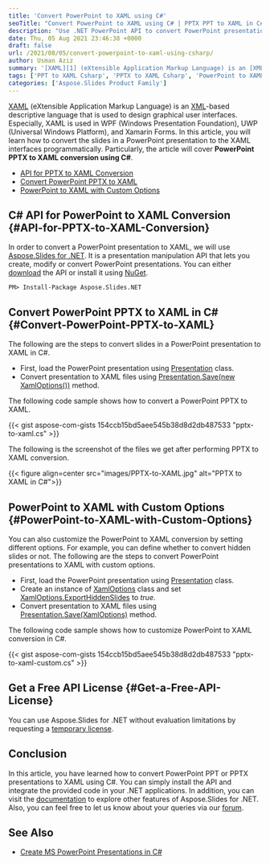 ```yaml
---
title: 'Convert PowerPoint to XAML using C#'
seoTitle: "Convert PowerPoint to XAML using C# | PPTX PPT to XAML in C#"
description: "Use .NET PowerPoint API to convert PowerPoint presentations to XAML in C#. Convert PPT to XAML or PPTX to XAML in ASP.NET or other .NET applications."
date: Thu, 05 Aug 2021 23:46:38 +0000
draft: false
url: /2021/08/05/convert-powerpoint-to-xaml-using-csharp/
author: Usman Aziz
summary: '[XAML][1] (eXtensible Application Markup Language) is an [XML][2]\-based descriptive language that is used to design graphical user interfaces. Especially, XAML is used in WPF (Windows Presentation Foundation), UWP (Universal Windows Platform), and Xamarin Forms. In this article, you will learn how to convert the slides in a PowerPoint presentation to the XAML interfaces programmatically. Particularly, the article will cover **PowerPoint PPTX to XAML conversion using C#**.'
tags: ['PPT to XAML Csharp', 'PPTX to XAML Csharp', 'PowerPoint to XAML Csharp']
categories: ['Aspose.Slides Product Family']
---
```


[XAML][3] (eXtensible Application Markup Language) is an [XML][4]\-based descriptive language that is used to design graphical user interfaces. Especially, XAML is used in WPF (Windows Presentation Foundation), UWP (Universal Windows Platform), and Xamarin Forms. In this article, you will learn how to convert the slides in a PowerPoint presentation to the XAML interfaces programmatically. Particularly, the article will cover **PowerPoint PPTX to XAML conversion using C#**.

*   [API for PPTX to XAML Conversion][5]
*   [Convert PowerPoint PPTX to XAML][6]
*   [PowerPoint to XAML with Custom Options][7]

## C# API for PowerPoint to XAML Conversion {#API-for-PPTX-to-XAML-Conversion}

In order to convert a PowerPoint presentation to XAML, we will use [Aspose.Slides for .NET][8]. It is a presentation manipulation API that lets you create, modify or convert PowerPoint presentations. You can either [download][9] the API or install it using [NuGet][10].

```
PM> Install-Package Aspose.Slides.NET
```

## Convert PowerPoint PPTX to XAML in C# {#Convert-PowerPoint-PPTX-to-XAML}

The following are the steps to convert slides in a PowerPoint presentation to XAML in C#.

*   First, load the PowerPoint presentation using [Presentation][11] class.
*   Convert presentation to XAML files using [Presentation.Save(new XamlOptions())][12] method.

The following code sample shows how to convert a PowerPoint PPTX to XAML.

{{< gist aspose-com-gists 154ccb15bd5aee545b38d8d2db487533 "pptx-to-xaml.cs" >}}

The following is the screenshot of the files we get after performing PPTX to XAML conversion.



{{< figure align=center src="images/PPTX-to-XAML.jpg" alt="PPTX to XAML in C#">}}


## PowerPoint to XAML with Custom Options {#PowerPoint-to-XAML-with-Custom-Options}

You can also customize the PowerPoint to XAML conversion by setting different options. For example, you can define whether to convert hidden slides or not. The following are the steps to convert PowerPoint presentations to XAML with custom options.

*   First, load the PowerPoint presentation using [Presentation][13] class.
*   Create an instance of [XamlOptions][14] class and set [XamlOptions.ExportHiddenSlides][15] to _true_.
*   Convert presentation to XAML files using [Presentation.Save(XamlOptions)][16] method.

The following code sample shows how to customize PowerPoint to XAML conversion in C#.

{{< gist aspose-com-gists 154ccb15bd5aee545b38d8d2db487533 "pptx-to-xaml-custom.cs" >}}

## Get a Free API License {#Get-a-Free-API-License}

You can use Aspose.Slides for .NET without evaluation limitations by requesting a [temporary license][17].

## Conclusion

In this article, you have learned how to convert PowerPoint PPT or PPTX presentations to XAML using C#. You can simply install the API and integrate the provided code in your .NET applications. In addition, you can visit the [documentation][18] to explore other features of Aspose.Slides for .NET. Also, you can feel free to let us know about your queries via our [forum][19].

## See Also

*   [Create MS PowerPoint Presentations in C#][20]




[1]: https://docs.fileformat.com/web/xaml/
[2]: https://docs.fileformat.com/web/xml/
[3]: https://docs.fileformat.com/web/xaml/
[4]: https://docs.fileformat.com/web/xml/
[5]: #API-for-PPTX-to-XAML-Conversion
[6]: #Convert-PowerPoint-PPTX-to-XAML
[7]: #PowerPoint-to-XAML-with-Custom-Options
[8]: https://products.aspose.com/slides/net
[9]: https://downloads.aspose.com/slides/net
[10]: https://www.nuget.org/packages/Aspose.Slides.Net
[11]: https://apireference.aspose.com/slides/net/aspose.slides/presentation
[12]: https://apireference.aspose.com/slides/net/aspose.slides/presentation/methods/save
[13]: https://apireference.aspose.com/slides/net/aspose.slides/presentation
[14]: https://apireference.aspose.com/slides/net/aspose.slides.export.xaml/xamloptions
[15]: https://apireference.aspose.com/slides/net/aspose.slides.export.xaml/xamloptions/properties/exporthiddenslides
[16]: https://apireference.aspose.com/slides/net/aspose.slides/presentation/methods/save
[17]: https://purchase.aspose.com/temporary-license
[18]: https://docs.aspose.com/slides/net/developer-guide/
[19]: https://forum.aspose.com/
[20]: https://blog.aspose.com/2020/12/04/create-powerpoint-presentations-in-csharp/





